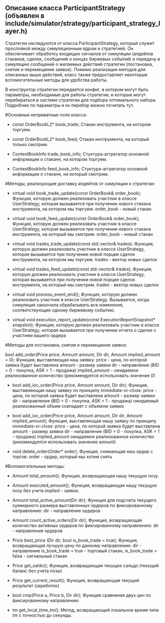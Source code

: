 Описание класса ParticipantStrategy (объявлен в include/simulator/strategy/participant_strategy_layer.h)
----------------

Стратегии наследуются от класса ParticipantStrategy, который служит прослойкой между симуляционным ядром и стратегией. Он обеспечивает обработку входящих сигналов от симуляции (апдейтов стаканов, сделок, сообщений о концах биржевых событий) и передачу в симуляцию сообщений о желаемых действий стратегии (постановка, снятие и перемещение заявок). Помимо реализации методов для описанных выше действий, класс также предоставляет некоторые вспомогательные методы для удобства работы.

В конструктор стратегии передается конфиг, в котором могут быть параметры, необходимые для работы стратегии, и которые могут перебираться в системе стратегии для подбора оптимального набора. Подробнее по параметры и их перебор можно почитать тут.

#Основные неприватные поля класса:

- const OrderBookL2* book_trade;
Стакан инструмента, на котором торгуем.

- const OrderBookL2* book_feed;
Стакан инструмента, на который только смотрим.

- ContestBookInfo trade_book_info;
Стуктура-аггрегатор основной информации о стакане, на котором торгуем.

- ContestBookInfo feed_book_info;
Стуктура-аггрегатор основной информации о стакане, на который смотрим.

#Методы, реализующие доставку апдейтов от симуляции к стратегии:

- virtual void book_trade_update(const OrderBook& order_book);
Функция, которую должен реализовать участник в классе UserStrategy, которая вызывается при получении нового стакана инструмента, на котором мы торгуем: order_book - новый стакан

- virtual void book_feed_update(const OrderBook& order_book);
Функция, которую должен реализовать участник в классе UserStrategy, которая вызывается при получении нового стакана инструмента, на который мы смотрим: order_book - новый стакан

- virtual void trades_trade_update(const std::vector<Trade>& trades);
Функция, которую должен реализовать участник в классе UserStrategy, которая вызывается при получении новой порции сделок инструмента, на котором мы торгуем. trades - вектор новых сделок

- virtual void trades_feed_update(const std::vector<Trade>& trades);
Функция, которую должен реализовать участник в классе UserStrategy, которая вызывается при получении новой порции сделок инструмента, на который мы смотрим. trades - вектор новых сделок

- virtual void process_event_end();
Функция, которую должен реализовать участник в классе UserStrategy. Вызывается, когда симуляция закончила обрабатывать все изменения, соответствующие одному биржевому событию.

- virtual void execution_report_update(const ExecutionReportSnapshot* snapshot);
Функция, которую должен реализовать участник в классе UserStrategy, которая вызывается при получении отчета о сделке с участием вашего ордера

#Методы для постановки, снятия и перемещения заявок:

bool add_order(Price price, Amount amount, Dir dir, Amount implied_amount = 0);
Функция, выставляющая наш заявку:
price - цена, по которой заявка будет выставлена
amount - размер заявки
dir - направление (BID = 0 - покупка, ASK = 1 - продажа)
implied_amount - ожидаемое реализованное количество (рекомендуется использовать значение 0)

- bool add_ioc_order(Price price, Amount amount, Dir dir);
Функция, выставляющая нашу заявку по принципу immediate-or-close:
price - цена, по которой заявка будет выставлена
amount - размер заявки
dir - направление (BID = 0 - покупка, ASK = 1 - продажа)
ожидаемый реализованный объем совпадает с объемом заявки

- bool add_ioc_order(Price price, Amount amount, Dir dir, Amount implied_amount);
Функция, выставляющая нашу заявку по принципу immediate-or-close:
price - цена, по которой заявка будет выставлена
amount - размер заявки
dir - направление (BID = 0 - покупка, ASK = 1 - продажа)
implied_amount ожидаемое реализованное количество (рекомендуется использовать значение amount)

- void delete_order(Order* order);
Функция, снимающая наш ордер с торгов:
order - ордер, который мы хотим снять

#Вспомогательные методы:

- Amount total_amount();
Функция, возвращающая нашу текущую позу.

- Amount executed_amount();
Функция, возвращающая нашу текущую позу без учета implied - заявок.

- Amount total_active_amount(Dir dir);
Функция для подсчета текущего суммарного размера выставленных ордеров по фиксированному направлению: dir - направление ордеров

- Amount count_active_orders(Dir dir);
Функция, возвращающая количество активных ордеров по фиксированному направлению: dir - направление ордеров

- Price best_price (Dir dir, bool is_book_trade = true);
Функция, возвращающая лучшую цену по данному направлению:
dir - направление
is_book_trade = true - торговый стакан, is_book_trade = false - сигнальный стакан

- Price get_saldo();
Функция, возвращающая текущее сальдо (текущий баланс без учета позы)

- Price get_current_result();
Функция, возвращающая текущий результат (заработок)

- bool cmp(Price a, Price b, Dir dir);
Функция сравнения двух цен по фиксированному направлению

- tm get_local_time_tm();
Метод, возвращающий локальное время типа tm c точностью до секунды.
